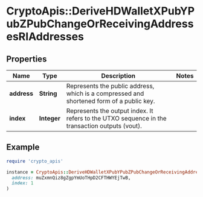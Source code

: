# CryptoApis::DeriveHDWalletXPubYPubZPubChangeOrReceivingAddressesRIAddresses

## Properties

| Name | Type | Description | Notes |
| ---- | ---- | ----------- | ----- |
| **address** | **String** | Represents the public address, which is a compressed and shortened form of a public key. |  |
| **index** | **Integer** | Represents the output index. It refers to the UTXO sequence in the transaction outputs (vout). |  |

## Example

```ruby
require 'crypto_apis'

instance = CryptoApis::DeriveHDWalletXPubYPubZPubChangeOrReceivingAddressesRIAddresses.new(
  address: muZxmnQiz8gZgpYmUoTHpD2CFTHWYEjTwB,
  index: 1
)
```

